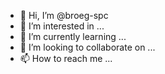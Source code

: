 - 👋 Hi, I’m @broeg-spc
- 👀 I’m interested in ...
- 🌱 I’m currently learning ...
- 💞️ I’m looking to collaborate on ...
- 📫 How to reach me ...

<!---
broeg-spc/broeg-spc is a ✨ special ✨ repository because its `README.md` (this file) appears on your GitHub profile.
You can click the Preview link to take a look at your changes.
--->

